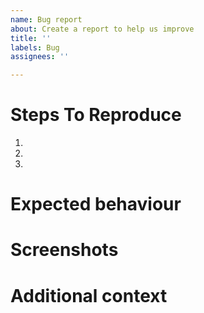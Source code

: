 ```yaml
---
name: Bug report
about: Create a report to help us improve
title: ''
labels: Bug
assignees: ''

---
```


<!-- Describe the bug. -->

# Steps To Reproduce
1. 
2. 
3. 

# Expected behaviour
<!-- A clear and concise description of what you expected to happen. -->

# Screenshots
<!-- If applicable, add screenshots to help explain your problem. -->

# Additional context
<!-- Add any other context about the problem here. -->
